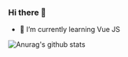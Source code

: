 ### Hi there 👋

- 🌱 I’m currently learning Vue JS

![Anurag's github stats](https://github-readme-stats.vercel.app/api?username=fralps&show_icons=true&theme=cobalt)
